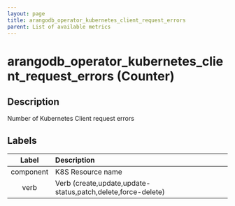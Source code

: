 ```yaml
---
layout: page
title: arangodb_operator_kubernetes_client_request_errors
parent: List of available metrics
---
```


# arangodb_operator_kubernetes_client_request_errors (Counter)

## Description

Number of Kubernetes Client request errors

## Labels

| Label | Description |
|:---:|:--- |
| component | K8S Resource name |
| verb | Verb (create,update,update-status,patch,delete,force-delete) |